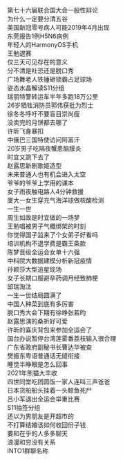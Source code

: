 第七十六届联合国大会一般性辩论  
为什么一定要分清五谷  
美国新冠零号病人可能2019年4月出现  
东莞报告1例H5N6病例  
年轻人的HarmonyOS手机  
王勉退赛  
仅三天可见存在的意义  
分不清是社恐还是脱口秀  
广场舞老人铁锤砸锁霸占足球场  
姿态水晶解读S11分组  
瑞丽特警转运车半年多跑18万公里  
26岁牺牲消防员郭伟获批为烈士  
徐冬冬呼吁不要盲目崇尚瘦  
没卖完的月饼都去哪了  
许昕飞身暴扣  
中俄巴三国特使访问阿富汗  
20岁男子吃隔夜蟹患脑膜炎  
时宜又跳下去了  
赵露思新剧歌姬造型  
未来普通人也有机会进入太空  
爷爷的爷爷上学用的课本  
女子雨夜触电路人4分钟救援  
厦大一女生穿充气海洋球做核酸检测  
一生一世  
周生如故是时宜做的一场梦  
王勉唱被男子气概绑架的时刻  
你觉得国子监来了个女弟子好看吗  
培训机构不退学费是霸王条款  
陈梦晋级全运会女单十六强  
中科院大数据建模分析新冠疫情  
孙颖莎大型追星现场  
女子长期口服避孕药调月经致肺梗  
邱瑞淘汰  
一生一世结局圆满了  
中国人种菜到底有多厉害  
脱口秀大会下期有徐峥张若昀  
赵露思演的桑祈好可爱  
许昕的喜庆背包来参加全运会了  
国台办说暂停台湾莲雾番荔枝输入很合理  
广东省政府副秘书长曹达华被查  
樊振东粤语普通话无缝衔接  
睡觉半睁眼是怎么回事  
2021年熊猫大丰收  
四世同堂吃团圆饭一家人连叫三声爸爸  
日本货船船头挂着一头鲸鱼死尸  
吕小军退出全运会举重比赛  
S11抽签分组  
还以为男朋友是开超市的  
不打算结婚该如何收回份子钱  
要和在乎的人多多聊天  
浪漫和穷没有关系  
INTO1群聊名称  

